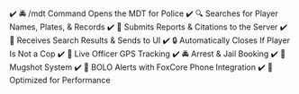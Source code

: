 ✔️ 🚔 /mdt Command Opens the MDT for Police
✔️ 🔍 Searches for Player Names, Plates, & Records
✔️ 📜 Submits Reports & Citations to the Server
✔️ 📡 Receives Search Results & Sends to UI
✔️ 🔒 Automatically Closes If Player Is Not a Cop
✔️ 📡 Live Officer GPS Tracking
✔️ 🚔 Arrest & Jail Booking
✔️ 📸 Mugshot System
✔️ 🚨 BOLO Alerts with FoxCore Phone Integration
✔️ 📡 Optimized for Performance
